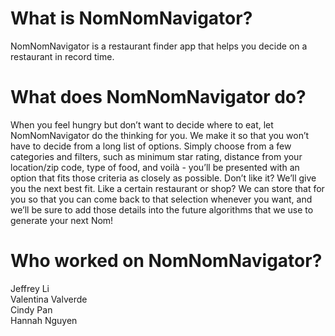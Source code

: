# What is NomNomNavigator?

NomNomNavigator is a restaurant finder app that helps you decide on a restaurant in record time. 

# What does NomNomNavigator do?

When you feel hungry but don’t want to decide where to eat, let NomNomNavigator do the thinking for you. We make it so that you won’t have to decide from a long list of options.
Simply choose from a few categories and filters, such as minimum star rating, distance from your location/zip code, type of food, and voilà - you’ll be presented with an option that fits those criteria as closely as possible. Don’t like it? We’ll give you the next best fit. Like a certain restaurant or shop? We can store that for you so that you can come back to that selection whenever you want, and we’ll be sure to add those details into the future algorithms that we use to generate your next Nom!

# Who worked on NomNomNavigator?

Jeffrey Li  
Valentina Valverde  
Cindy Pan  
Hannah Nguyen  
